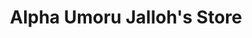 ---
title: "Alpha Umoru Jalloh's Store"
url: /kailahun/alpha-umoru-jallohs-store/
shop: Lebensmittel
---